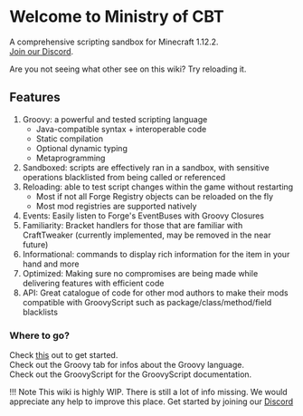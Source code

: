 # Welcome to Ministry of CBT

A comprehensive scripting sandbox for Minecraft 1.12.2. <br>
[Join our Discord](https://discord.com/invite/m53yxTjjKM). <br>

Are you not seeing what other see on this wiki? Try reloading it.

## Features

1. Groovy: a powerful and tested scripting language
    - Java-compatible syntax + interoperable code
    - Static compilation
    - Optional dynamic typing
    - Metaprogramming
2. Sandboxed: scripts are effectively ran in a sandbox, with sensitive operations blacklisted from being called or referenced
3. Reloading: able to test script changes within the game without restarting
    - Most if not all Forge Registry objects can be reloaded on the fly
    - Most mod registries are supported natively
4. Events: Easily listen to Forge's EventBuses with Groovy Closures
5. Familiarity: Bracket handlers for those that are familiar with CraftTweaker (currently implemented, may be removed in the near future)
6. Informational: commands to display rich information for the item in your hand and more
7. Optimized: Making sure no compromises are being made while delivering features with efficient code
8. API: Great catalogue of code for other mod authors to make their mods compatible with GroovyScript such as package/class/method/field blacklists

### Where to go?

Check [this](getting_started.md) out to get started. <br>
Check out the Groovy tab for infos about the Groovy language. <br>
Check out the GroovyScript for the GroovyScript documentation. <br>

!!! Note
    This wiki is highly WIP. There is still a lot of info missing. We would appreciate any help to improve this place.
    Get started by joining our [Discord](https://discord.com/invite/m53yxTjjKM)
